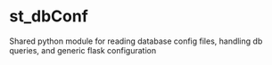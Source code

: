 # st_dbConf
Shared python module for reading database config files, handling db queries, and generic flask configuration
